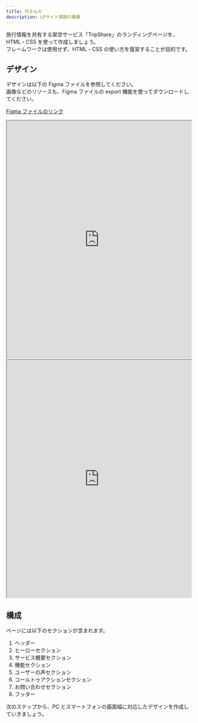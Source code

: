 ```yaml
---
title: 作るもの
description: LPサイト課題の概要
---
```


旅行情報を共有する架空サービス「TripShare」のランディングページを、HTML・CSS を使って作成しましょう。  
フレームワークは使用せず、HTML・CSS の使い方を復習することが目的です。

## デザイン

デザインは以下の Figma ファイルを参照してください。  
画像などのリソースも、Figma ファイルの export 機能を使ってダウンロードしてください。

[Figma ファイルのリンク](https://www.figma.com/design/A1HmxUxELIrcVKk01yxjb0/%E3%80%90%E3%82%A8%E3%83%B3%E3%82%B8%E3%83%8B%E3%82%A2%E9%A4%8A%E6%88%90%E3%80%91%E3%83%A9%E3%83%B3%E3%83%87%E3%82%A3%E3%83%B3%E3%82%B0%E3%83%9A%E3%83%BC%E3%82%B8?node-id=0-1&t=YKJ0IqerE7MgRECU-1)

<iframe width="100%" height="650" src="https://www.figma.com/embed?embed_host=share&url=https%3A%2F%2Fwww.figma.com%2Fproto%2FA1HmxUxELIrcVKk01yxjb0%2F%25E3%2580%2590%25E3%2582%25A8%25E3%2583%25B3%25E3%2582%25B8%25E3%2583%258B%25E3%2582%25A2%25E9%25A4%258A%25E6%2588%2590%25E3%2580%2591%25E3%2583%25A9%25E3%2583%25B3%25E3%2583%2587%25E3%2582%25A3%25E3%2583%25B3%25E3%2582%25B0%25E3%2583%259A%25E3%2583%25BC%25E3%2582%25B8%3Fnode-id%3D1-2%26t%3DM47YExHtqEAbiyeX-1%26scaling%3Dscale-down%26page-id%3D0%253A1" allowfullscreen></iframe>

<iframe width="100%" height="650" src="https://www.figma.com/embed?embed_host=share&url=https%3A%2F%2Fwww.figma.com%2Fproto%2FA1HmxUxELIrcVKk01yxjb0%2F%25E3%2580%2590%25E3%2582%25A8%25E3%2583%25B3%25E3%2582%25B8%25E3%2583%258B%25E3%2582%25A2%25E9%25A4%258A%25E6%2588%2590%25E3%2580%2591%25E3%2583%25A9%25E3%2583%25B3%25E3%2583%2587%25E3%2582%25A3%25E3%2583%25B3%25E3%2582%25B0%25E3%2583%259A%25E3%2583%25BC%25E3%2582%25B8%3Fnode-id%3D428-340%26t%3DLhJu6mjC0Nc8AbO2-1%26scaling%3Dscale-down%26content-scaling%3Dfixed%26page-id%3D428%253A339%26starting-point-node-id%3D428%253A340" allowfullscreen></iframe>

## 構成

ページには以下のセクションが含まれます。

1. ヘッダー
2. ヒーローセクション
3. サービス概要セクション
4. 機能セクション
5. ユーザーの声セクション
6. コールトゥアクションセクション
7. お問い合わせセクション
8. フッター

次のステップから、PC とスマートフォンの画面幅に対応したデザインを作成していきましょう。
